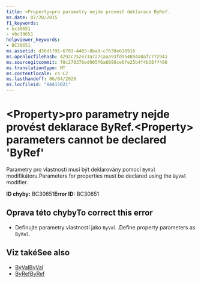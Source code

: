 ```yaml
---
title: <Property>pro parametry nejde provést deklarace ByRef.
ms.date: 07/20/2015
f1_keywords:
- bc30651
- vbc30651
helpviewer_keywords:
- BC30651
ms.assetid: d36d1f91-6703-4465-8ba8-c7630e616916
ms.openlocfilehash: 4292c252e73a727caaa93fd954894a0afc772941
ms.sourcegitcommit: f8c270376ed905f6a8896ce0fe25b4f4b38ff498
ms.translationtype: MT
ms.contentlocale: cs-CZ
ms.lasthandoff: 06/04/2020
ms.locfileid: "84415021"
---
```

# <a name="property-parameters-cannot-be-declared-byref"></a><span data-ttu-id="af80f-102">\<Property>pro parametry nejde provést deklarace ByRef.</span><span class="sxs-lookup"><span data-stu-id="af80f-102">\<Property> parameters cannot be declared 'ByRef'</span></span>
<span data-ttu-id="af80f-103">Parametry pro vlastnosti musí být deklarovány pomocí `ByVal` modifikátoru.</span><span class="sxs-lookup"><span data-stu-id="af80f-103">Parameters for properties must be declared using the `ByVal` modifier.</span></span>  
  
 <span data-ttu-id="af80f-104">**ID chyby:** BC30651</span><span class="sxs-lookup"><span data-stu-id="af80f-104">**Error ID:** BC30651</span></span>  
  
## <a name="to-correct-this-error"></a><span data-ttu-id="af80f-105">Oprava této chyby</span><span class="sxs-lookup"><span data-stu-id="af80f-105">To correct this error</span></span>  
  
- <span data-ttu-id="af80f-106">Definujte parametry vlastností jako `ByVal` .</span><span class="sxs-lookup"><span data-stu-id="af80f-106">Define property parameters as `ByVal`.</span></span>  
  
## <a name="see-also"></a><span data-ttu-id="af80f-107">Viz také</span><span class="sxs-lookup"><span data-stu-id="af80f-107">See also</span></span>

- [<span data-ttu-id="af80f-108">ByVal</span><span class="sxs-lookup"><span data-stu-id="af80f-108">ByVal</span></span>](../language-reference/modifiers/byval.md)
- [<span data-ttu-id="af80f-109">ByRef</span><span class="sxs-lookup"><span data-stu-id="af80f-109">ByRef</span></span>](../language-reference/modifiers/byref.md)
